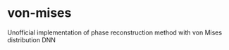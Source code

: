 # von-mises
Unofficial implementation of phase reconstruction method with von Mises distribution DNN

